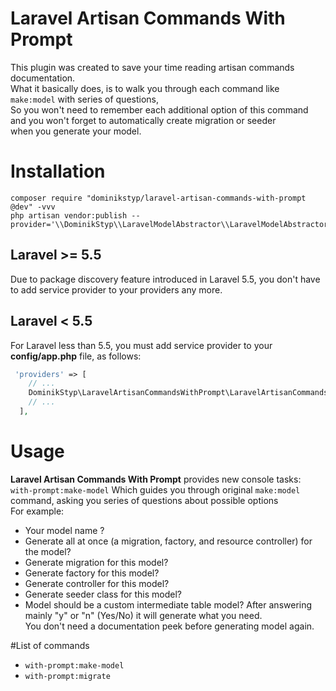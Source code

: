 # Laravel Artisan Commands With Prompt
This plugin was created to save your time reading artisan commands documentation. <br />
What it basically does, is to walk you through each command like ``` make:model ``` with series of questions, <br />
So you won't need to remember each additional option of this command and you won't forget to automatically create migration or seeder <br />
when you generate your model.

# Installation
```
composer require "dominikstyp/laravel-artisan-commands-with-prompt @dev" -vvv
php artisan vendor:publish --provider='\\DominikStyp\\LaravelModelAbstractor\\LaravelModelAbstractorServiceProvider'
```

## Laravel >= 5.5
Due to package discovery feature introduced in Laravel 5.5, you don't have to add service provider to your providers any more.<br />
## Laravel < 5.5
For Laravel less than 5.5, you must add service provider to your **config/app.php** file, as follows: <br />
```php
 'providers' => [
    // ...
    DominikStyp\LaravelArtisanCommandsWithPrompt\LaravelArtisanCommandsWithPromptServiceProvider::class,
    // ...
  ],
```

# Usage
**Laravel Artisan Commands With Prompt** provides new console tasks: <br />
``` with-prompt:make-model ``` Which guides you through original ``` make:model ``` command, asking you series of questions about possible options <br />
For example:
- Your model name ?
- Generate all at once (a migration, factory, and resource controller) for the model?
- Generate migration for this model?
- Generate factory for this model?
- Generate controller for this model?
- Generate seeder class for this model?
- Model should be a custom intermediate table model?
After answering mainly "y" or "n" (Yes/No) it will generate what you need.<br />
You don't need a documentation peek before generating model again.

#List of commands
- ``` with-prompt:make-model ```
- ``` with-prompt:migrate ```